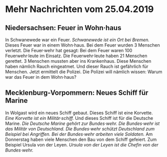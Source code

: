 # Mehr Nachrichten vom 25.04.2019


## Niedersachsen: Feuer in Wohn·haus
In Schwanewede war ein Feuer. 
*Schwanewede ist ein Ort bei Bremen.* Dieses Feuer war in einem Wohn·haus. Bei dem Feuer wurden 3 Menschen verletzt. Die Feuer·wehr hat gesagt: Bei dem Feuer waren 100 Feuerwehr·leute im Einsatz. Die Feuerwehr·leute haben 21 Menschen gerettet. 3 Menschen mussten aber ins Krankenhaus. Diese Menschen haben nämlich Rauch eingeatmet. Und dieser Rauch ist gefährlich für Menschen. Jetzt ermittelt die Polizei. Die Polizei will nämlich wissen: Warum war das Feuer in dem Wohn·haus? 

## Mecklenburg-Vorpommern: Neues Schiff für Marine
In Wolgast wird ein neues Schiff gebaut. Dieses Schiff ist eine Korvette. 
*Eine Korvette ist ein Militär·schiff.* Und dieses Schiff ist für die Deutsche Marine. 
*Die Deutsche Marine gehört zur Bundes·wehr.* 
*Die Bundes·wehr ist das Militär von Deutschland.* 
*Die Bundes·wehr schützt Deutschland zum Beispiel bei Angriffen.* 
*Bei der Bundes·wehr arbeiten viele Soldaten.* Am Donnerstag haben viele Menschen den Bau von dem Schiff gefeiert. Zum Beispiel Ursula von der Leyen. 
*Ursula von der Leyen ist die Chefin von der Bundes·wehr.* 
